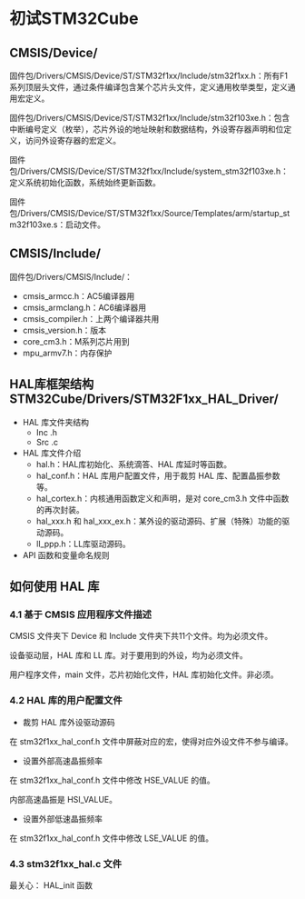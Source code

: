 # 初试STM32Cube

## CMSIS/Device/

固件包/Drivers/CMSIS/Device/ST/STM32f1xx/Include/stm32f1xx.h：所有F1系列顶层头文件，通过条件编译包含某个芯片头文件，定义通用枚举类型，定义通用宏定义。

固件包/Drivers/CMSIS/Device/ST/STM32f1xx/Include/stm32f103xe.h：包含中断编号定义（枚举），芯片外设的地址映射和数据结构，外设寄存器声明和位定义，访问外设寄存器的宏定义。

固件包/Drivers/CMSIS/Device/ST/STM32f1xx/Include/system_stm32f103xe.h：定义系统初始化函数，系统始终更新函数。

固件包/Drivers/CMSIS/Device/ST/STM32f1xx/Source/Templates/arm/startup_stm32f103xe.s：启动文件。

## CMSIS/Include/

固件包/Drivers/CMSIS/Include/：
- cmsis_armcc.h：AC5编译器用
- cmsis_armclang.h：AC6编译器用
- cmsis_compiler.h：上两个编译器共用
- cmsis_version.h：版本
- core_cm3.h：M系列芯片用到
- mpu_armv7.h：内存保护

## HAL库框架结构 STM32Cube/Drivers/STM32F1xx_HAL_Driver/

- HAL 库文件夹结构
  - Inc .h
  - Src .c
- HAL 库文件介绍
  - hal.h：HAL库初始化、系统滴答、HAL 库延时等函数。
  - hal_conf.h：HAL 库用户配置文件，用于裁剪 HAL 库、配置晶振参数等。
  - hal_cortex.h：内核通用函数定义和声明，是对 core_cm3.h 文件中函数的再次封装。
  - hal_xxx.h 和 hal_xxx_ex.h：某外设的驱动源码、扩展（特殊）功能的驱动源码。
  - ll_ppp.h：LL库驱动源码。
- API 函数和变量命名规则

## 如何使用 HAL 库

### 4.1 基于 CMSIS 应用程序文件描述

CMSIS 文件夹下 Device 和 Include 文件夹下共11个文件。均为必须文件。

设备驱动层，HAL 库和 LL 库。对于要用到的外设，均为必须文件。

用户程序文件，main 文件，芯片初始化文件，HAL 库初始化文件。非必须。

### 4.2 HAL 库的用户配置文件

- 裁剪 HAL 库外设驱动源码

在 stm32f1xx_hal_conf.h 文件中屏蔽对应的宏，使得对应外设文件不参与编译。

- 设置外部高速晶振频率

在 stm32f1xx_hal_conf.h 文件中修改 HSE_VALUE 的值。

内部高速晶振是 HSI_VALUE。

- 设置外部低速晶振频率

在 stm32f1xx_hal_conf.h 文件中修改 LSE_VALUE 的值。


### 4.3 stm32f1xx_hal.c 文件

最关心： HAL_init 函数